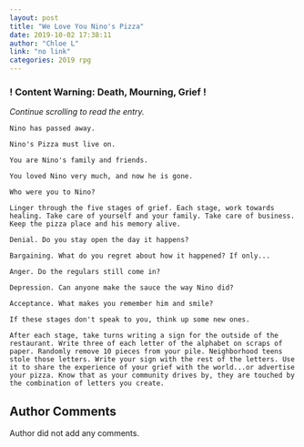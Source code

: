 ```yaml
---
layout: post
title: "We Love You Nino's Pizza"
date: 2019-10-02 17:38:11
author: "Chloe L"
link: "no link"
categories: 2019 rpg
---
```

<div id="warning"><div id="content"><h3><strong>! Content Warning: Death, Mourning, Grief !</strong></h3><i>Continue scrolling to read the entry.</i></div></div>
 
```
Nino has passed away. 

Nino's Pizza must live on. 

You are Nino's family and friends. 

You loved Nino very much, and now he is gone. 

Who were you to Nino?

Linger through the five stages of grief. Each stage, work towards healing. Take care of yourself and your family. Take care of business. Keep the pizza place and his memory alive. 

Denial. Do you stay open the day it happens? 

Bargaining. What do you regret about how it happened? If only...

Anger. Do the regulars still come in?

Depression. Can anyone make the sauce the way Nino did?

Acceptance. What makes you remember him and smile?

If these stages don't speak to you, think up some new ones. 

After each stage, take turns writing a sign for the outside of the restaurant. Write three of each letter of the alphabet on scraps of paper. Randomly remove 10 pieces from your pile. Neighborhood teens stole those letters. Write your sign with the rest of the letters. Use it to share the experience of your grief with the world...or advertise your pizza. Know that as your community drives by, they are touched by the combination of letters you create. 

```
## Author Comments
Author did not add any comments.
